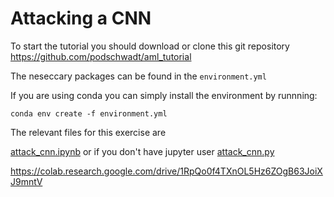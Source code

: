

# Attacking a CNN

To start the tutorial you should download or clone this git repository https://github.com/podschwadt/aml_tutorial

The neseccary packages can be found in the `environment.yml`

If you are using conda you can simply install the environment by runnning:

`conda env create -f environment.yml`

The relevant files for this exercise are 

[attack_cnn.ipynb](attack_cnn.ipynb) or if you don't have jupyter user [attack_cnn.py](attack_cnn.py)

https://colab.research.google.com/drive/1RpQo0f4TXnOL5Hz6ZOgB63JoiXJ9mntV
